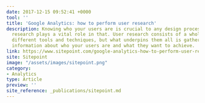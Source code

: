 ```yaml
---
date: 2017-12-15 09:52:41 +0000
tool: ''
title: 'Google Analytics: how to perform user research'
description: Knowing who your users are is crucial to any design process, and user
  research plays a vital role in that. User research consists of a whole range of
  different tools and techniques, but what underpins them all is gathering useful
  information about who your users are and what they want to achieve.
link: https://www.sitepoint.com/google-analytics-how-to-perform-user-research/
site: Sitepoint
image: "/assets/images/sitepoint.png"
category:
- Analytics
type: Article
preview: ''
site_reference: _publications/sitepoint.md
---
```

